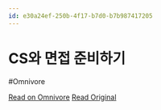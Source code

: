 ```yaml
---
id: e30a24ef-250b-4f17-b7d0-b7b987417205
---
```


# CS와 면접 준비하기
#Omnivore

[Read on Omnivore](https://omnivore.app/me/cs-18d9e7aee4a)
[Read Original](https://mungto.tistory.com/517)

